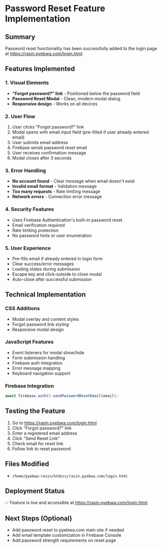 # Password Reset Feature Implementation

## Summary
Password reset functionality has been successfully added to the login page at https://rasin.pyebwa.com/login.html

## Features Implemented

### 1. Visual Elements
- **"Forgot password?" link** - Positioned below the password field
- **Password Reset Modal** - Clean, modern modal dialog
- **Responsive design** - Works on all devices

### 2. User Flow
1. User clicks "Forgot password?" link
2. Modal opens with email input field (pre-filled if user already entered email)
3. User submits email address
4. Firebase sends password reset email
5. User receives confirmation message
6. Modal closes after 3 seconds

### 3. Error Handling
- **No account found** - Clear message when email doesn't exist
- **Invalid email format** - Validation message
- **Too many requests** - Rate limiting message
- **Network errors** - Connection error message

### 4. Security Features
- Uses Firebase Authentication's built-in password reset
- Email verification required
- Rate limiting protection
- No password hints or user enumeration

### 5. User Experience
- Pre-fills email if already entered in login form
- Clear success/error messages
- Loading states during submission
- Escape key and click-outside to close modal
- Auto-close after successful submission

## Technical Implementation

### CSS Additions
- Modal overlay and content styles
- Forgot password link styling
- Responsive modal design

### JavaScript Features
- Event listeners for modal show/hide
- Form submission handling
- Firebase auth integration
- Error message mapping
- Keyboard navigation support

### Firebase Integration
```javascript
await firebase.auth().sendPasswordResetEmail(email);
```

## Testing the Feature

1. Go to https://rasin.pyebwa.com/login.html
2. Click "Forgot password?" link
3. Enter a registered email address
4. Click "Send Reset Link"
5. Check email for reset link
6. Follow link to reset password

## Files Modified
- `/home/pyebwa-rasin/htdocs/rasin.pyebwa.com/login.html`

## Deployment Status
✅ Feature is live and accessible at https://rasin.pyebwa.com/login.html

## Next Steps (Optional)
- Add password reset to pyebwa.com main site if needed
- Add email template customization in Firebase Console
- Add password strength requirements on reset page